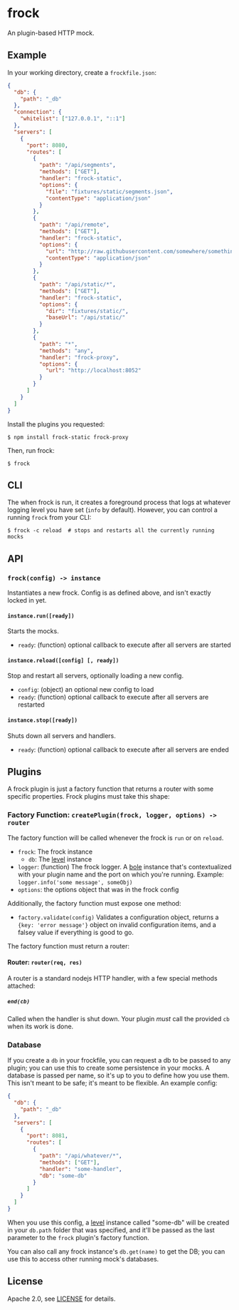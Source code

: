 # frock

An plugin-based HTTP mock.

## Example

In your working directory, create a `frockfile.json`:

```json
{
  "db": {
    "path": "_db"
  },
  "connection": {
    "whitelist": ["127.0.0.1", "::1"]
  },
  "servers": [
    {
      "port": 8080,
      "routes": [
        {
          "path": "/api/segments",
          "methods": ["GET"],
          "handler": "frock-static",
          "options": {
            "file": "fixtures/static/segments.json",
            "contentType": "application/json"
          }
        },
        {
          "path": "/api/remote",
          "methods": ["GET"],
          "handler": "frock-static",
          "options": {
            "url": "http://raw.githubusercontent.com/somewhere/something.json",
            "contentType": "application/json"
          }
        },
        {
          "path": "/api/static/*",
          "methods": ["GET"],
          "handler": "frock-static",
          "options": {
            "dir": "fixtures/static/",
            "baseUrl": "/api/static/"
          }
        },
        {
          "path": "*",
          "methods": "any",
          "handler": "frock-proxy",
          "options": {
            "url": "http://localhost:8052"
          }
        }
      ]
    }
  ]
}
```

Install the plugins you requested:

```shell
$ npm install frock-static frock-proxy
```

Then, run frock:

```shell
$ frock
```

## CLI

The when frock is run, it creates a foreground process that logs at whatever
logging level you have set (`info` by default). However, you can control a
running `frock` from your CLI:

```shell
$ frock -c reload  # stops and restarts all the currently running mocks
```

## API

### `frock(config) -> instance`

Instantiates a new frock. Config is as defined above, and isn't exactly locked
in yet.

#### `instance.run([ready])`

Starts the mocks.

- `ready`: (function) optional callback to execute after all servers are started

#### `instance.reload([config] [, ready])`

Stop and restart all servers, optionally loading a new config.

- `config`: (object) an optional new config to load
- `ready`: (function) optional callback to execute after all servers are
  restarted

#### `instance.stop([ready])`

Shuts down all servers and handlers.

- `ready`: (function) optional callback to execute after all servers are ended

## Plugins

A frock plugin is just a factory function that returns a router with some
specific properties. Frock plugins must take this shape:

### Factory Function: `createPlugin(frock, logger, options) -> router`

The factory function will be called whenever the frock is `run` or on `reload`.

- `frock`: The frock instance
  - `db`: The [level][levelup] instance
- `logger`: (function) The frock logger. A [bole][] instance that's
  contextualized with your plugin name and the port on which you're running.
  Example: `logger.info('some message', someObj)`
- `options`: the options object that was in the frock config

Additionally, the factory function must expose one method:

- `factory.validate(config)` Validates a configuration object, returns a
  `{key: 'error message'}` object on invalid configuration items, and a falsey
  value if everything is good to go.

The factory function must return a router:

#### Router: `router(req, res)`

A router is a standard nodejs HTTP handler, with a few special methods attached:

##### `end(cb)`

Called when the handler is shut down. Your plugin _must_ call the provided `cb`
when its work is done.

### Database

If you create a `db` in your frockfile, you can request a db to be passed to any
plugin; you can use this to create some persistence in your mocks. A database is
passed per name, so it's up to you to define how you use them. This isn't meant
to be safe; it's meant to be flexible. An example config:

```json
{
  "db": {
    "path": "_db"
  },
  "servers": [
    {
      "port": 8081,
      "routes": [
        {
          "path": "/api/whatever/*",
          "methods": ["GET"],
          "handler": "some-handler",
          "db": "some-db"
        }
      ]
    }
  ]
}
```

When you use this config, a [level][levelup] instance called "some-db" will be
created in your `db.path` folder that was specified, and it'll be passed as the
last parameter to the `frock` plugin's factory function.

You can also call any frock instance's `db.get(name)` to get the DB; you can use
this to access other running mock's databases.

## License

Apache 2.0, see [LICENSE](./LICENSE) for details.

[levelup]: https://github.com/Level/levelup
[bole]: http://npm.im/bole
